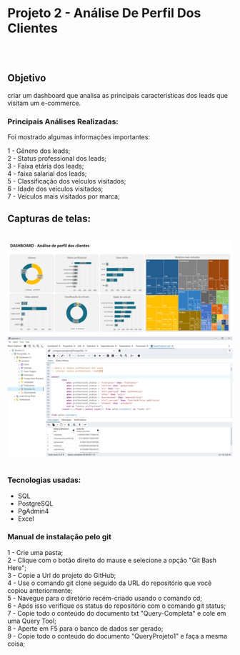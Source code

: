 # Projeto 2 - Análise De Perfil Dos Clientes
<br/><br/>
## Objetivo
criar um dashboard que analisa as principais características dos leads que visitam um e-commerce.

### Principais Análises Realizadas:

Foi mostrado algumas informações importantes:

1 - Gênero dos leads;</br>
2 - Status professional dos leads;</br>
3 - Faixa etária dos leads;</br>
4 - faixa salarial dos leads;</br>
5 - Classificação dos veículos visitados;</br>
6 -  Idade dos veículos visitados;</br>
7 -  Veículos mais visitados por marca;</br>

## Capturas de telas: 
</br>
<img src="/print Dashboard.png">
</br>
<img src="/Print pgAdmin.png">
</br></br>

### Tecnologias usadas:

- SQL
- PostgreSQL
- PgAdmin4
- Excel

### Manual de instalação pelo git

1 - Crie uma pasta;</br>
2 - Clique com o botão direito do mause e selecione a opção "Git Bash Here";</br>
3 - Copie a Url do projeto do GitHub;</br>
4 - Use o comando git clone seguido da URL do repositório que você copiou anteriormente;</br>
5 - Navegue para o diretório recém-criado usando o comando cd;</br>
6 - Após isso verifique os status do repositório com o comando git status;</br>
7 - Copie todo o conteúdo do documento txt "Query-Completa" e cole em uma Query Tool;</br>
8 - Aperte em F5 para o banco de dados ser gerado;</br>
9 - Copie todo o conteúdo do documento "QueryProjeto1" e faça a mesma coisa;</br>

